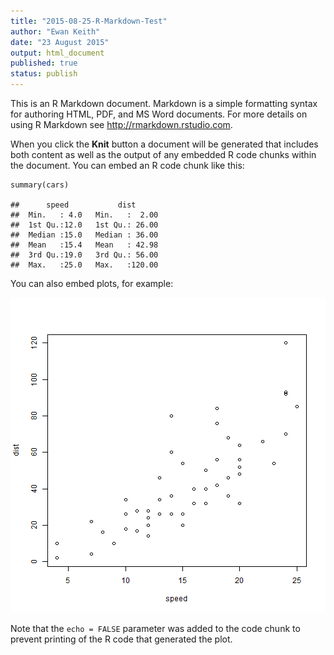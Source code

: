```yaml
---
title: "2015-08-25-R-Markdown-Test"
author: "Ewan Keith"
date: "23 August 2015"
output: html_document
published: true
status: publish
---
```

 
This is an R Markdown document. Markdown is a simple formatting syntax for authoring HTML, PDF, and MS Word documents. For more details on using R Markdown see <http://rmarkdown.rstudio.com>.
 
When you click the **Knit** button a document will be generated that includes both content as well as the output of any embedded R code chunks within the document. You can embed an R code chunk like this:
 

    summary(cars)

    ##      speed           dist       
    ##  Min.   : 4.0   Min.   :  2.00  
    ##  1st Qu.:12.0   1st Qu.: 26.00  
    ##  Median :15.0   Median : 36.00  
    ##  Mean   :15.4   Mean   : 42.98  
    ##  3rd Qu.:19.0   3rd Qu.: 56.00  
    ##  Max.   :25.0   Max.   :120.00
 
You can also embed plots, for example:
 
![plot of chunk unnamed-chunk-2](/images/figure/unnamed-chunk-2-1.png) 
 
Note that the `echo = FALSE` parameter was added to the code chunk to prevent printing of the R code that generated the plot.
